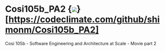 # Cosi105b_PA2 {<img src="https://codeclimate.com/github/shimonm/Cosi105b_PA2/badges/gpa.svg" />}[https://codeclimate.com/github/shimonm/Cosi105b_PA2]
Cosi 105b - Software Engineering and Architecture at Scale - Movie part 2

